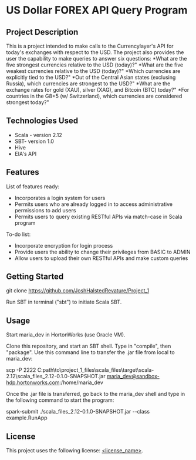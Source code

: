 # US Dollar FOREX API Query Program

## Project Description

This is a project intended to make calls to the Currencylayer's API for today's exchanges with respect to the USD. The project also provides the user the capability to make queries to answer six questions:
*What are the five strongest currencies relative to the USD (today)?"
*What are the five weakest currencies relative to the USD (today)?"
*Which currencies are explicitly tied to the USD?"
*Out of the Central Asian states (exclusing Russia), which currencies are strongest to the USD?"
*What are the exchange rates for gold (XAU), silver (XAG), and Bitcoin (BTC) today?"
*For countries in the G8+5 (w/ Switzerland), which currencies are considered strongest today?"

## Technologies Used

* Scala - version 2.12
* SBT- version 1.0
* Hive
* EIA's API

## Features

List of features ready:
* Incorporates a login system for users
* Permits users who are already logged in to access administrative permissions to add users
* Permits users to query existing RESTful APIs via match-case in Scala program

To-do list:
* Incorporate encryption for login process
* Provide users the ability to change their privileges from BASIC to ADMIN
* Allow users to upload their own RESTful APIs and make custom queries

## Getting Started
   
git clone https://github.com/JoshHalstedRevature/Project_1

Run SBT in terminal ("sbt") to initiate Scala SBT.

## Usage

Start maria_dev in HortonWorks (use Oracle VM).

Clone this repository, and start an SBT shell. Type in "compile", then "package". Use this command line to transfer the .jar file from local to maria_dev:

  scp -P 2222 C:path\to\project_1_files\scala_files\target\scala-2.12\scala_files_2.12-0.1.0-SNAPSHOT.jar maria_dev@sandbox-hdp.hortonworks.com:/home/maria_dev

Once the .jar file is transferred, go back to the maria_dev shell and type in the following command to start the program:

  spark-submit ./scala_files_2.12-0.1.0-SNAPSHOT.jar --class example.RunApp


## License

This project uses the following license: [<license_name>](<link>).

